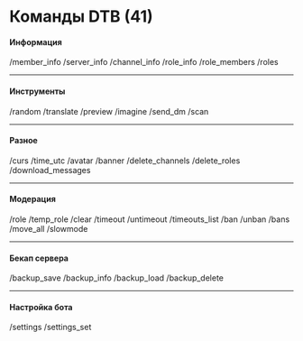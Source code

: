 # Команды DTB (41)
#### Информация
/member_info /server_info /channel_info /role_info /role_members /roles
___
#### Инструменты
/random /translate /preview /imagine /send_dm /scan
___
#### Разное
/curs /time_utc /avatar /banner /delete_channels /delete_roles /download_messages
___
#### Модерация
/role /temp_role /clear /timeout /untimeout /timeouts_list /ban /unban /bans /move_all /slowmode
___
#### Бекап сервера
/backup_save /backup_info /backup_load /backup_delete
___
#### Настройка бота
/settings /settings_set
